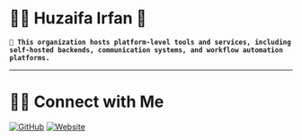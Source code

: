# 🧑‍💻 Huzaifa Irfan 👋

**`📁 This organization hosts platform-level tools and services, including self-hosted backends, communication systems, and workflow automation platforms.`**

<hr />


# 🤝🏻 Connect with Me

[![GitHub](https://img.shields.io/badge/Github-%23222.svg?style=for-the-badge&logo=github&logoColor=white)](https://github.com/HuzaifaIrfan/)
[![Website](https://img.shields.io/badge/Website-%23222.svg?style=for-the-badge&logo=google-chrome&logoColor==%234285F4)](https://www.huzaifairfan.com)


